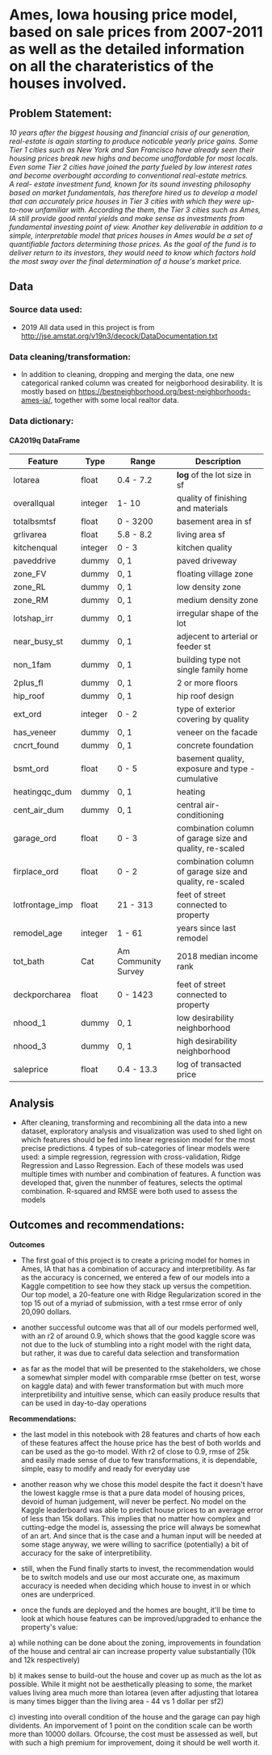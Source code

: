 # Ames, Iowa housing price model, based on sale prices from 2007-2011 as well as the detailed information on all the charateristics of the houses involved.



## Problem Statement:
*10 years after the biggest housing and financial crisis of our generation, real-estate is again starting to produce noticable yearly price gains. Some Tier 1 cities such as New York and San Francisco have already seen their housing prices break new highs and become unaffordable for most locals. Even some Tier 2 cities have joined the party fueled by low interest rates and become overbought according to conventional real-estate metrics.   
A real- estate investment fund, known for its sound investing philosophy based on market fundamentals, has therefore hired us to develop a model that can accurately price houses in Tier 3 cities with which they were up-to-now unfamiliar with. According the them, the Tier 3 cities such as Ames, IA still provide good rental yields and make sense as investments from fundamental investing point of view. 
Another key deliverable in addition to a simple, interpretable model that prices houses in Ames would be a set of quantifiable factors determining those prices. As the goal of the fund is to deliver return to its investors, they would need to know which factors hold the most sway over the final determination of a house's market price.*


## Data 
### Source data used:
 - 2019 All data used in this project is from http://jse.amstat.org/v19n3/decock/DataDocumentation.txt
 
 ### Data cleaning/transformation:
 - In addition to cleaning, dropping and merging the data, one new categorical ranked column was created for neigborhood desirability. It is mostly based on https://bestneighborhood.org/best-neighborhoods-ames-ia/, together with some local realtor data.
 
 ### Data dictionary:
 ####                         CA2019q DataFrame
|Feature|Type|Range|Description|
|---------|---|---|---|
|lotarea|float|0.4 - 7.2|**log** of the lot size in sf| 
|overallqual|integer| 1- 10|quality of finishing and materials|
|totalbsmtsf|float|0 - 3200|basement area in sf| 
|grlivarea|float|5.8 - 8.2|living area sf| 
|kitchenqual|integer|0 - 3|kitchen quality| 
|paveddrive|dummy|0, 1|paved driveway| 
|zone_FV|dummy|0, 1|floating village zone| 
|zone_RL|dummy|0, 1|low density zone|
|zone_RM|dummy|0, 1|medium density zone|
|lotshap_irr|dummy|0, 1|irregular shape of the lot|
|near_busy_st|dummy|0, 1|adjecent to arterial or feeder st|m
|non_1fam|dummy|0, 1|building type not single family home|
|2plus_fl|dummy|0, 1|2 or more floors|
|hip_roof|dummy|0, 1|hip roof design|
|ext_ord|integer|0 - 2|type of exterior covering by quality |
|has_veneer|dummy|0, 1|veneer on the facade|
|cncrt_found|dummy|0, 1|concrete foundation| 
|bsmt_ord|float|0 - 5|basement quality, exposure and type - cumulative| 
|heatingqc_dum|dummy|0, 1|heating|
|cent_air_dum|dummy|0, 1|central air-conditioning| 
|garage_ord|float|0 - 3|combination column of garage size and quality, re-scaled| 
|firplace_ord|float|0 - 2|combination column of garage size and quality, re-scaled| 
|lotfrontage_imp|float|21 - 313|feet of street connected to property| 
|remodel_age|integer|1 - 61|years since last remodel| 
|tot_bath|Cat|Am Community Survey|2018 median income rank| 
|deckporcharea|float|0 - 1423|feet of street connected to property| 
|nhood_1|dummy|0, 1|low desirability neighborhood| 
|nhood_3|dummy|0, 1|high desirability neighborhood|
|saleprice|float|0.4 - 13.3|log of transacted price|


## Analysis
 - After cleaning, transforming and recombining all the data into a new dataset, exploratory analysis and visualization was used to shed light on which features should be fed into linear regression model for the most precise predictions. 4 types of sub-categories of linear models were used: a simple regression, regression with cross-validation, Ridge Regression and Lasso Regression. Each of these models was used multiple times with number and combination of features. A function was developed that, given the nunmber of features, selects the optimal combination. R-squared and RMSE were both used to assess the models
 
 ## Outcomes and recommendations:
 **Outcomes**

- The first goal of this project is to create a pricing model for homes in Ames, IA that has a combination of accuracy and interpretibility. As far as the accuracy is concerned, we entered a few of our models into a Kaggle competition to see how they stack up versus the competition. Our top model, a 20-feature one with Ridge Regularization scored in the top 15 out of a myriad of submission, with a test rmse error of only 20,090 dollars.

- another successful outcome was that all of our models performed well, with an r2 of around 0.9, which shows that the good kaggle score was not due to the luck of stumbling into a right model with the right data, but rather, it was due to careful data selection and transformation

- as far as the model that will be presented to the stakeholders, we chose a somewhat simpler model with comparable rmse (better on test, worse on kaggle data) and with fewer transformation but with much more interpretibility and intuitive sense, which can easily produce results that can be used in day-to-day operations

**Recommendations:**

- the last model in this notebook with 28 features and charts of how each of these features affect the house price has the best of both worlds and can be used as the go-to model. With r2 of close to 0.9, rmse of 25k and easily made sense of due to few transformations, it is dependable, simple, easy to modify and ready for everyday use

- another reason why we chose this model despite the fact it doesn't have the lowest kaggle rmse  is that a pure data model of housing prices, devoid of human judgement, will never be perfect. No model on the Kaggle leaderboard was able to predict house prices to an average error of less than 15k dollars. This implies that no matter how complex and cutting-edge the model is, assessing the price will always be somewhat of an art. And since that is the case and a human input will be needed at some stage anyway, we were willing to sacrifice (potentially) a bit of accuracy for the sake of interpretibility.

- still, when the Fund finally starts to invest, the recommendation would be to switch models and use our most accurate one, as maximum accuracy is needed when deciding which house to invest in or which ones are underpriced. 

- once the funds are deployed and the homes are bought, it'll be time to look at which house features can be improved/upgraded to enhance the property's value:

a) while nothing can be done about the zoning, improvements in foundation of the house and central air can increase property value substantially (10k and 12k respectively)

b) it makes sense to build-out the house and cover up as much as the lot as possible. While it might not be aesthetically pleasing to some, the market values living area much more than lotarea (even after adjusting that lotarea is many times bigger than the living area - 44 vs 1 dollar per sf2)

c) investing into overall condition of the house and the garage can pay high dividents. An imporvement of 1 point on the condition scale can be worth more than 10000 dollars. Ofcourse, the cost must be assessed as well, but with such a high premium for improvement, doing it should be well worth it.